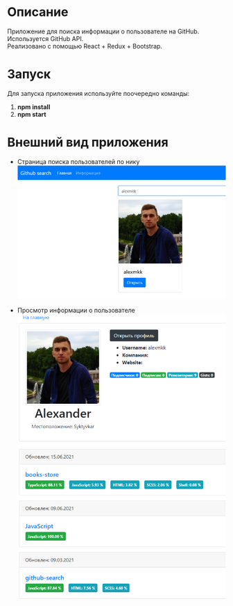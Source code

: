 # Описание
Приложение для поиска информации о пользователе на GitHub.<br>
Используется GitHub API.<br>
Реализовано с помощью React + Redux + Bootstrap.

# Запуск
Для запуска приложения используйте поочередно команды:
1. <b>npm install</b>
1. <b>npm start</b>

# Внешний вид приложения
* Страница поиска пользователей по нику<br>
![alt text](screenshots/search-user.png "Страница поиска пользователей по нику")

* Просмотр информации о пользователе<br>
![alt text](screenshots/user-page.png "Просмотр информации о пользователе")
